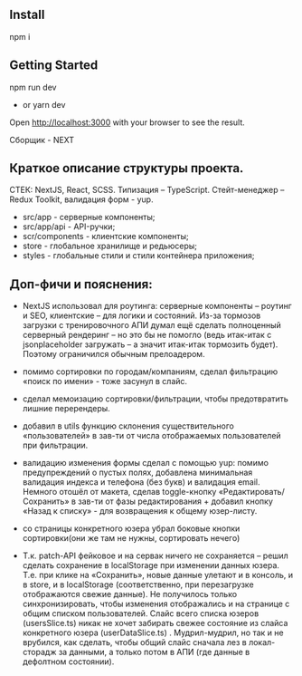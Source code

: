 ## Install
npm i

## Getting Started
npm run dev
- or
yarn dev

Open [http://localhost:3000](http://localhost:3000) with your browser to see the result.

Сборщик - NEXT

## Краткое описание структуры проекта.
СТЕК: NextJS, React, SCSS. Типизация – TypeScript. Стейт-менеджер – Redux Toolkit, валидация форм - yup.
- src/app - серверные компоненты;
- src/app/api - API-ручки;
- scr/components - клиентские компоненты;
- store - глобальное хранилище и редьюсеры;
- styles - глобальные стили и стили контейнера приложения;

## Доп-фичи и пояснения:
+ NextJS использовал для роутинга: серверные компоненты – роутинг и SEO, клиентские – для логики и состояний.
Из-за тормозов загрузки с тренировочного АПИ думал ещё сделать полноценный серверный рендеринг – но это бы не помогло (ведь итак-итак с jsonplaceholder загружать – а значит итак-итак тормозить будет). Поэтому ограничился обычным прелоадером.

+ помимо сортировки по городам/компаниям, сделал фильтрацию «поиск по имени» - тоже засунул в слайс.
+ сделал мемоизацию сортировки/фильтрации, чтобы предотвратить лишние перерендеры.

+ добавил в utils функцию склонения существительного «пользователей» в зав-ти от числа отображаемых пользователей при фильтрации.

+ валидацию изменения формы сделал с помощью yup: помимо предупреждений о пустых полях, добавлена минимальная валидация индекса и телефона (без букв) и валидация email.
Немного отошёл от макета, сделав toggle-кнопку «Редактировать/Сохранить» в зав-ти от фазы редактирования + добавил кнопку «Назад к списку» - для возвращения к общему юзер-листу.
+ со страницы конкретного юзера убрал боковые кнопки сортировки(они же там не нужны, сортировать нечего)

+ Т.к. patch-API фейковое и на сервак ничего не сохраняется – решил сделать сохранение в localStorage  при изменении данных юзера.
Т.е. при клике на «Сохранить», новые данные улетают и в консоль, и в store, и в localStorage (соответственно, при перезагрузке отображаются свежие данные).
Не получилось только синхронизировать, чтобы изменения отображались и на странице с общим списком пользователей. Слайс всего списка юзеров (usersSlice.ts) никак не хочет забирать свежее состояние из слайса конкретного юзера (userDataSlice.ts) . Мудрил-мудрил, но  так и не врубился, как сделать, чтобы общий слайс сначала лез в локал-сторадж за данными, а только потом в АПИ (где данные в дефолтном состоянии).
